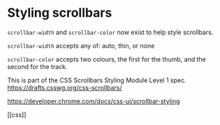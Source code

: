 # Styling scrollbars

`scrollbar-width` and `scrollbar-color` now exist to help style scrollbars.

`scrollbar-width` accepts any of: auto, thin, or none

`scrollbar-color` accepts two colours, the first for the thumb, and the second for the track.

This is part of the CSS Scrollbars Styling Module Level 1 spec. https://drafts.csswg.org/css-scrollbars/

https://developer.chrome.com/docs/css-ui/scrollbar-styling

[[css]]